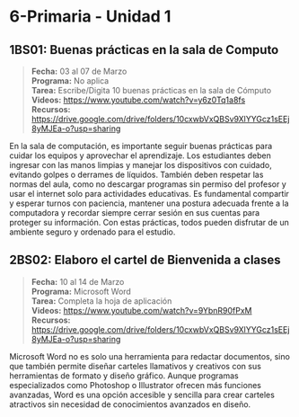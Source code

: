 # 6-Primaria - Unidad 1

## 1BS01: Buenas prácticas en la sala de Computo

> <i class="bi bi-calendar"></i> **Fecha:** 03 al 07 de Marzo<br><i class="bi bi-laptop"></i> **Programa:** No aplica <br><i class="bi bi-clipboard-check"></i> **Tarea:** Escribe/Digita 10 buenas prácticas en la sala de Cómputo <br><i class="bi bi-youtube txt-red"></i> **Videos:** https://www.youtube.com/watch?v=y6z0Tq1a8fs<br> <i class="bi bi-backpack"></i> **Recursos:** https://drive.google.com/drive/folders/10cxwbVxQBSv9XlYYGcz1sEEj8yMJEa-o?usp=sharing

En la sala de computación, es importante seguir buenas prácticas para cuidar los equipos y aprovechar el aprendizaje. Los estudiantes deben ingresar con las manos limpias y manejar los dispositivos con cuidado, evitando golpes o derrames de líquidos. También deben respetar las normas del aula, como no descargar programas sin permiso del profesor y usar el internet solo para actividades educativas. Es fundamental compartir y esperar turnos con paciencia, mantener una postura adecuada frente a la computadora y recordar siempre cerrar sesión en sus cuentas para proteger su información. Con estas prácticas, todos pueden disfrutar de un ambiente seguro y ordenado para el estudio.

<div class="currentTheme">

## 2BS02: Elaboro el cartel de Bienvenida a clases

> <i class="bi bi-calendar"></i> **Fecha:** 10 al 14 de Marzo<br><i class="bi bi-laptop"></i> **Programa:** Microsoft Word <br><i class="bi bi-clipboard-check"></i> **Tarea:** Completa la hoja de aplicación <br><i class="bi bi-youtube txt-red"></i> **Videos:** https://www.youtube.com/watch?v=9YbnR90fPxM<br> <i class="bi bi-backpack"></i> **Recursos:** https://drive.google.com/drive/folders/10cxwbVxQBSv9XlYYGcz1sEEj8yMJEa-o?usp=sharing

Microsoft Word no es solo una herramienta para redactar documentos, sino que también permite diseñar carteles llamativos y creativos con sus herramientas de formato y diseño gráfico. Aunque programas especializados como Photoshop o Illustrator ofrecen más funciones avanzadas, Word es una opción accesible y sencilla para crear carteles atractivos sin necesidad de conocimientos avanzados en diseño.

</div>